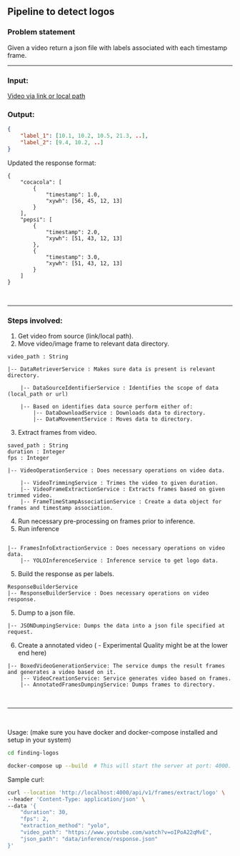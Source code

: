 ## Pipeline to detect logos


### Problem statement
Given a video return a json file with labels associated with each timestamp frame.

------------
### Input:

[Video via link or local path](https://www.youtube.com/watch?v=oIPoA22qMvE)

### Output:

```json
{
    "label_1": [10.1, 10.2, 10.5, 21.3, ..],
    "label_2": [9.4, 10.2, ..]
}
```

Updated the response format:
```
{
    "cocacola": [
        {
            "timestamp": 1.0,
            "xywh": [56, 45, 12, 13]
        }
    ],
    "pepsi": [
        {
            "timestamp": 2.0,
            "xywh": [51, 43, 12, 13]
        },
        {
            "timestamp": 3.0,
            "xywh": [51, 43, 12, 13]
        }
    ]
}
```

</br>

------------


### Steps involved:

1. Get video from source (link/local path).
2. Move video/image frame to relevant data directory.
```
video_path : String

|-- DataRetrieverService : Makes sure data is present is relevant directory.

    |-- DataSourceIdentifierService : Identifies the scope of data (local_path or url)

    |-- Based on identifies data source perform either of:
        |-- DataDownloadService : Downloads data to directory.
        |-- DataMovementService : Moves data to directory.
```
3. Extract frames from video.
```
saved_path : String
duration : Integer
fps : Integer

|-- VideoOperationService : Does necessary operations on video data.

    |-- VideoTrimmingService : Trimes the video to given duration.
    |-- VideoFrameExtractionService : Extracts frames based on given trimmed video.
    |-- FrameTimeStampAssociationService : Create a data object for frames and timestamp association.    

```
4. Run necessary pre-processing on frames prior to inference.
5. Run inference
```

|-- FramesInfoExtractionService : Does necessary operations on video data.
    |-- YOLOInferenceService : Inference service to get logo data.
```
5. Build the response as per labels.
```
ResponseBuilderService
|-- ResponseBuilderService : Does necessary operations on video response.
``` 
5. Dump to a json file.
```
|-- JSONDumpingService: Dumps the data into a json file specified at request.
```
6. Create a annotated video ( - Experimental Quality might be at the lower end here)
```
|-- BoxedVideoGenerationService: The service dumps the result frames and generates a video based on it.
    |-- VideoCreationService: Service generates video based on frames.
    |-- AnnotatedFramesDumpingService: Dumps frames to directory. 
```

<br>

-----------
<br>

Usage:
(make sure you have docker and docker-compose installed and setup in your system)

```bash
cd finding-logos

docker-compose up --build  # This will start the server at port: 4000.
```

Sample curl:
```bash
curl --location 'http://localhost:4000/api/v1/frames/extract/logo' \
--header 'Content-Type: application/json' \
--data '{
    "duration": 30,
    "fps": 2,
    "extraction_method": "yolo",
    "video_path": "https://www.youtube.com/watch?v=oIPoA22qMvE",
    "json_path": "data/inference/response.json"
}'
```